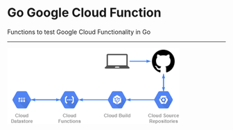 # Go Google Cloud Function

Functions to test Google Cloud Functionality in Go

---
![Diagram of architecture](./diagram.png)
